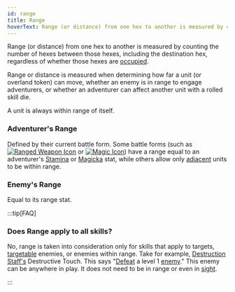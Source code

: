 ```yaml
---
id: range
title: Range
hoverText: Range (or distance) from one hex to another is measured by counting the number of hexes between those hexes, including the destination hex, regardless of whether those hexes are occupied.
---
```


Range (or distance) from one hex to another is measured by counting the number of hexes between those hexes, including the destination hex, regardless of whether those hexes are [occupied](/docs/glossary/occupied).

Range or distance is measured when determining how far a unit (or overland token) can move, whether an enemy is in range to engage adventurers, or whether an adventurer can affect another unit with a rolled skill die.

A unit is always within range of itself.

### Adventurer's Range

Defined by their current battle form. Some battle forms (such as [<img src="/icons/ranged-weapon.svg" alt="Ranged Weapon Icon" class="icon-svg" />](docs/battles/battle-forms/ranged-weapon) or [<img src="/icons/magic.svg" alt="Magic Icon" class="icon-svg" />](docs/battles/battle-forms/magic)) have a range equal to an adventurer's [Stamina](/docs/stats/stamina) or [Magicka](/docs/stats/magicka) stat, while others allow only [adjacent](/docs/glossary/adjacent) units to be within range.

### Enemy's Range

Equal to its range stat.

:::tip[FAQ]

### Does Range apply to all skills?

No, range is taken into consideration only for skills that apply to targets, [targetable](/docs/glossary/targetable) enemies, or enemies within range. Take for example, [Destruction Staff's](/docs/adventurer/skill-lines/mage/destruction-staff) Destructive Touch. This says "[Defeat](/docs/glossary/defeated) a level 1 [enemy](/docs/glossary/enemy)." This enemy can be anywhere in play. It does not need to be in range or even in [sight](/docs/glossary/sight).

:::

